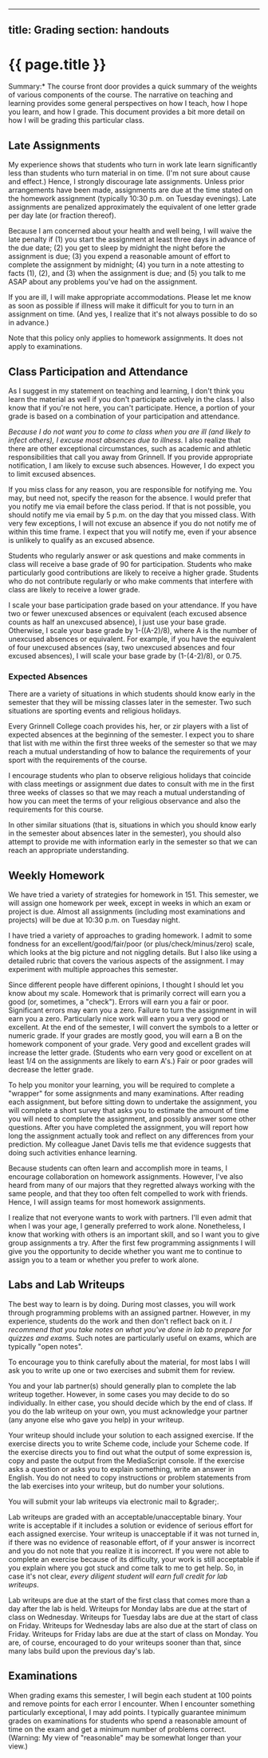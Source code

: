 ---
title: Grading
section: handouts
----
# {{ page.title }}

<emphasis role="strong">Summary:* The <ulink
url="../home/">course front door</ulink> provides a quick
summary of the weights of various components of the course.
The <ulink url="../handouts/teaching.html">narrative on teaching and
learning</ulink> provides some general perspectives on how I teach,
how I hope you learn, and how I grade.  This document provides a bit
more detail on how I will be grading this particular class.

Late Assignments
----------------

My experience shows that students who turn in work late learn
significantly less than students who turn material in on time.
(I'm not sure about cause and effect.)  Hence, I strongly discourage
late assignments.  Unless prior arrangements have been made, assignments
are due at the time stated on the homework assignment (typically 10:30
p.m. on Tuesday evenings).  Late assignments are penalized approximately
the equivalent of one letter grade per day late (or fraction thereof).

Because I am concerned about your health and well being, I will waive
the late penalty if (1) you start the assignment at least three days
in advance of the due date; (2) you get to sleep by midnight the night
before the assignment is due; (3) you expend a reasonable amount of
effort to complete the assignment by midnight; (4) you turn in a note
attesting to facts (1), (2), and (3) when the assignment is due; and (5)
you talk to me ASAP about any problems you've had on the assignment.

If you are ill, I will make appropriate accommodations.  Please let me
know as soon as possible if illness will make it difficult for you to
turn in an assignment on time.  (And yes, I realize that it's not
always possible to do so in advance.)

Note that this policy only applies to homework assignments.  It does
not apply to examinations.

Class Participation and Attendance
----------------------------------

As I suggest in <ulink url="teaching.html">my statement on teaching
and learning</ulink>, I don't think you learn the material as well if you
don't participate actively in the class.  I also know that if you're not
here, you can't participate.  Hence, a portion of your grade is based on
a combination of your participation and attendance.

*Because I do not want you to come to class when you are
ill (and likely to infect others), I excuse most absences due to
illness.* I also realize that there are other exceptional
circumstances, such as academic and athletic responsibilities that
call you away from Grinnell.  If you provide appropriate notification,
I am likely to excuse such absences.  However, I do expect you to limit
excused absences.

If you miss class for any reason, you are responsible for notifying me.
You may, but need not, specify the reason for the absence.  I would
prefer that you notify me via email before the class period.  If that
is not possible, you should notify me via email by 5 p.m. on the day
that you missed class.  With very few exceptions, I will not excuse an
absence if you do not notify me of within this time frame.  I expect
that you will notify me, even if your absence is unlikely to qualify
as an excused absence.

Students who regularly answer or ask questions and make comments in
class will receive a base grade of 90 for participation.  Students
who make particularly good contributions are likely to receive a
higher grade.  Students who do not contribute regularly or who make
comments that interfere with class are likely to receive a lower grade.

I scale your base participation grade based on your attendance.
If you have two or fewer unexcused absences or equivalent (each
excused absence counts as half an unexcused absence), I just use your
base grade.  Otherwise, I scale your base grade by 1-((A-2)/8), where
A is the number of unexcused absences or equivalent.  For example, if
you have the equivalent of four unexcused absences (say, two unexcused
absences and four excused absences), I will scale your base grade by
(1-(4-2)/8), or 0.75.  

### Expected Absences

There are a variety of situations in which students should know
early in the semester that they will be missing classes later
in the semester.  Two such situations are sporting events and
religious holidays.

Every Grinnell College coach provides his, her, or zir players with
a list of expected absences at the beginning of the semester.  I
expect you to share that list with me within the first three
weeks of the semester so that we may reach a mutual understanding
of how to balance the requirements of your sport with the requirements
of the course.

I encourage students who plan to observe religious holidays that
coincide with class meetings or assignment due dates to consult with
me in the first three weeks of classes so that we may reach a mutual
understanding of how you can meet the terms of your religious observance
and also the requirements for this course.

In other similar situations (that is, situations in which you should
know early in the semester about absences later in the semester), you
should also attempt to provide me with information early in the semester
so that we can reach an appropriate understanding.

Weekly Homework
---------------

We have tried a variety of strategies for homework in 151.  This
semester, we will assign one homework per week, except in weeks in which
an exam or project is due.  Almost all assignments (including most
examinations and projects) will be due at 10:30 p.m. on Tuesday night.

I have tried a variety of approaches to grading homework.  I admit
to some fondness for an excellent/good/fair/poor (or
plus/check/minus/zero) scale, which looks at the big picture and not
niggling details.  But I also like using a detailed rubric that covers
the various aspects of the assignment.  I may experiment with
multiple approaches this semester.

Since different people have different opinions, I thought I should
let you know about my scale.  Homework that is primarily correct will
earn you a good (or, sometimes, a "check").   Errors will 
earn you a fair or poor.  Significant errors may earn you a zero.
Failure to turn the assignment in will earn you a zero.  Particularly
nice work will earn you a very good or excellent.  At the end of the
semester, I will convert the symbols to a letter or numeric grade.
If your grades are mostly good, you will earn a B on the homework
component of your grade.  Very good and excellent grades will increase
the letter grade.  (Students who earn very good or excellent on at
least 1/4 on the assignments are likely to earn A's.)  Fair or poor
grades will decrease the letter grade.

To help you monitor your learning, you will be required to complete
a "wrapper" for some assignments and many
examinations. After reading each assignment, but before sitting down
to undertake the assignment, you will complete a short survey that
asks you to estimate the amount of time you will need to complete the
assignment, and possibly answer some other questions. After you have
completed the assignment, you will report how long the assignment
actually took and reflect on any differences from your prediction.
My colleague Janet Davis tells me that evidence suggests that doing
such activities enhance learning.

Because students can often learn and accomplish more in teams,
I encourage collaboration on homework assignments.  However, I've
also heard from many of our majors that they regretted always working
with the same people, and that they too often felt compelled to work
with friends.  Hence, I will assign teams for most homework assignments.

I realize that not everyone wants to work with partners.  I'll even
admit that when I was your age, I generally preferred to work alone.
Nonetheless, I know that working with others is an important skill,
and so I want you to give group assignments a try.  After the first
few programming assignments I will give you the opportunity
to decide whether you want me to continue to assign you to a team or
whether you prefer to work alone.

Labs and Lab Writeups
---------------------

The best way to learn is by doing. During most classes, you will work
through programming problems with an assigned partner.  However, in
my experience, students do the work and then don't reflect back on
it.  *I recommend that you take notes on what you've done
in lab to prepare for quizzes and exams.*  Such notes are
particularly useful on exams, which are typically "open 
notes".

To encourage you to think carefully about the material, for most labs
I will ask you to write up one or two exercises and submit them for
review.  

You and your lab partner(s) should generally plan to complete the
lab writeup together.  However, in some cases you may decide to do
so individually.  In either case, you should decide which by the end
of class. If you do the lab writeup on your own, you must acknowledge
your partner (any anyone else who gave you help) in your writeup.

Your writeup should include your solution to each assigned exercise. 
If the exercise directs you to write Scheme code, include your Scheme
code. If the exercise directs you to find out what the output of
some expression is, copy and paste the output from the MediaScript
console. If the exercise asks a question or asks you to explain
something, write an answer in English. You do not need to copy
instructions or problem statements from the lab exercises into your
writeup, but do number your solutions.

You will submit your lab writeups via electronic mail to
&grader;.

Lab writeups are graded with an acceptable/unacceptable binary.
Your write is acceptable if it includes a solution or evidence of
serious effort for each assigned exercise.  Your writeup is unacceptable
if it was not turned in, if there was no evidence of reasonable effort,
of if your answer is incorrect and you do not note that you realize
it is incorrect.  If you were not able to complete an exercise because
of its difficulty, your work is still acceptable if you explain where
you got stuck and come talk to me to get help.  So, in case it's not
clear, *every diligent student will earn full credit for
lab writeups*.

Lab writeups are due at the start of the first class that comes more
than a day after the lab is held.  Writeups for Monday labs are due
at the start of class on Wednesday. Writeups for Tuesday labs are due
at the start of class on Friday.  Writeups for Wednesday labs are also
due at the start of class on Friday.  Writeups for Friday labs are
due at the start of class on Monday.  You are, of course, encouraged
to do your writeups sooner than that, since many labs build upon the
previous day's lab.

Examinations
------------

When grading exams this semester, I will begin each student at 100
points and remove points for each error I encounter.  When I encounter
something particularly exceptional, I may add points.  I typically
guarantee minimum grades on examinations for students who spend a
reasonable amount of time on the exam and get a minimum number of
problems correct.  (Warning: My view of "reasonable"
may be somewhat longer than your view.)


